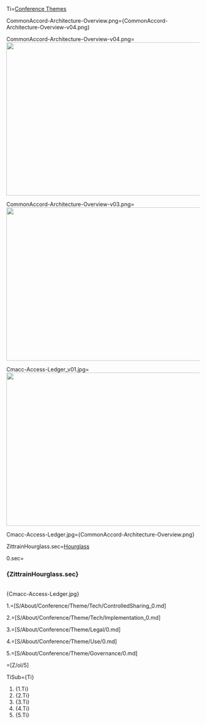 Ti=<a href="index.php?action=doc&file=S/About/Conference/Theme/0.md">Conference Themes</a>

CommonAccord-Architecture-Overview.png={CommonAccord-Architecture-Overview-v04.png}

CommonAccord-Architecture-Overview-v04.png=<img src="index.php?action=raw&file=S/About/Conference/Image/CommonAccord-Architecture-v04.png" height="400" width="600">

CommonAccord-Architecture-Overview-v03.png=<img src="index.php?action=raw&file=S/About/Conference/Image/CommonAccord-Architecture-Overview-v03.png" height="400" width="600">

Cmacc-Access-Ledger_v01.jpg=<img src="index.php?action=raw&file=S/About/Conference/Image/Cmacc-Access-Ledger.jpg" height="400" width="600">

Cmacc-Access-Ledger.jpg={CommonAccord-Architecture-Overview.png}

ZittrainHourglass.sec=<a href="index.php?action=doc&file=S/About/Conference/Stack/Hourglass_0.md">Hourglass</a>

0.sec=<br><h3>{ZittrainHourglass.sec}</h3><br>{Cmacc-Access-Ledger.jpg}

1.=[S/About/Conference/Theme/Tech/ControlledSharing_0.md]

2.=[S/About/Conference/Theme/Tech/Implementation_0.md]

3.=[S/About/Conference/Theme/Legal/0.md]

4.=[S/About/Conference/Theme/Use/0.md]

5.=[S/About/Conference/Theme/Governance/0.md]


=[Z/ol/5]

TiSub={Ti}<ol><li>{1.Ti}<li>{2.Ti}<li>{3.Ti}<li>{4.Ti}<li>{5.Ti}</ol>